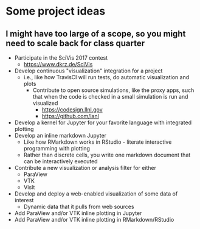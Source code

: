 # Some project ideas #
## I might have too large of a scope, so you might need to scale back for class quarter ##

- Participate in the SciVis 2017 contest
  - https://www.dkrz.de/SciVis 
- Develop continuous "visualization" integration for a project
  - i.e., like how TravisCI will run tests, do automatic visualization and plots
    - Contribute to open source simulations, like the proxy apps, such that when the code is checked in a small simulation is run and visualized
      - https://codesign.llnl.gov
      - https://github.com/lanl
- Develop a kernel for Jupyter for your favorite language with integrated plotting
- Develop an inline markdown Jupyter
  - Like how RMarkdown works in RStudio - literate interactive programming with plotting
  - Rather than discrete cells, you write one markdown document that can be interactively executed
- Contribute a new visualization or analysis filter for either
  - ParaView
  - VTK
  - VisIt
- Develop and deploy a web-enabled visualization of some data of interest
  - Dynamic data that it pulls from web sources
- Add ParaView and/or VTK inline plotting in Jupyter
- Add ParaView and/or VTK inline plotting in RMarkdown/RStudio
